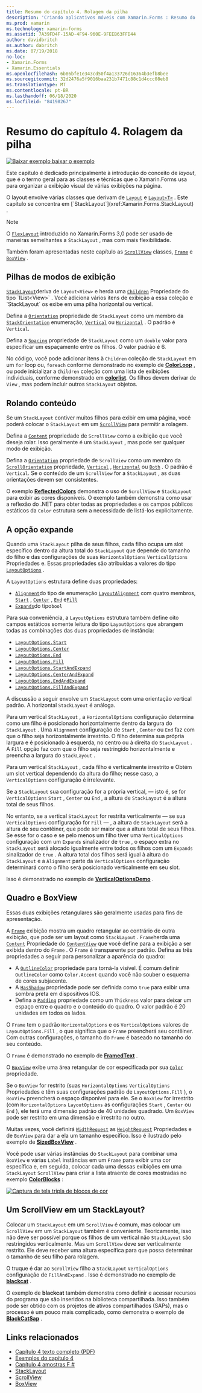 ```yaml
---
title: Resumo do capítulo 4. Rolagem da pilha
description: 'Criando aplicativos móveis com Xamarin.Forms : Resumo do capítulo 4. Rolagem da pilha'
ms.prod: xamarin
ms.technology: xamarin-forms
ms.assetid: 7A39FD4F-15AD-4F94-960E-9FEEB63FFD44
author: davidbritch
ms.author: dabritch
ms.date: 07/19/2018
no-loc:
- Xamarin.Forms
- Xamarin.Essentials
ms.openlocfilehash: 6b86bfe1e343cd50f4a133726d16364b3efb8bee
ms.sourcegitcommit: 32d2476a5f9016baa231b7471c88c1d4ccc08eb8
ms.translationtype: MT
ms.contentlocale: pt-BR
ms.lasthandoff: 06/18/2020
ms.locfileid: "84198267"
---
```

# <a name="summary-of-chapter-4-scrolling-the-stack"></a>Resumo do capítulo 4. Rolagem da pilha

[![Baixar exemplo ](~/media/shared/download.png) baixar o exemplo](https://github.com/xamarin/xamarin-forms-book-samples/tree/master/Chapter04)

Este capítulo é dedicado principalmente à introdução do conceito de *layout*, que é o termo geral para as classes e técnicas que o Xamarin.Forms usa para organizar a exibição visual de várias exibições na página.

O layout envolve várias classes que derivam de [`Layout`](xref:Xamarin.Forms.Layout) e [`Layout<T>`](xref:Xamarin.Forms.Layout`1) . Este capítulo se concentra em [`StackLayout`](xref:Xamarin.Forms.StackLayout) .

> [!NOTE]
> O [`FlexLayout`](~/xamarin-forms/user-interface/layouts/flex-layout.md) introduzido no Xamarin.Forms 3,0 pode ser usado de maneiras semelhantes a `StackLayout` , mas com mais flexibilidade.

Também foram apresentadas neste capítulo as [`ScrollView`](xref:Xamarin.Forms.ScrollView) classes, [`Frame`](xref:Xamarin.Forms.Frame) e [`BoxView`](xref:Xamarin.Forms.BoxView) .

## <a name="stacks-of-views"></a>Pilhas de modos de exibição

[`StackLayout`](xref:Xamarin.Forms.StackLayout)deriva de `Layout<View>` e herda uma [`Children`](xref:Xamarin.Forms.Layout`1) Propriedade do tipo `IList<View>` . Você adiciona vários itens de exibição a essa coleção e `StackLayout` os exibe em uma pilha horizontal ou vertical.

Defina a [`Orientation`](xref:Xamarin.Forms.StackLayout.Orientation) propriedade de `StackLayout` como um membro da [`StackOrientation`](xref:Xamarin.Forms.StackOrientation) enumeração, [`Vertical`](xref:Xamarin.Forms.StackOrientation.Vertical) ou [`Horizontal`](xref:Xamarin.Forms.StackOrientation.Horizontal) . O padrão é `Vertical`.

Defina a [`Spacing`](xref:Xamarin.Forms.StackLayout.Spacing) propriedade de `StackLayout` como um `double` valor para especificar um espaçamento entre os filhos. O valor padrão é 6.

No código, você pode adicionar itens à `Children` coleção de `StackLayout` em um `for` loop ou, `foreach` conforme demonstrado no exemplo de [**ColorLoop**](https://github.com/xamarin/xamarin-forms-book-samples/tree/master/Chapter04/ColorLoop) , ou pode inicializar a `Children` coleção com uma lista de exibições individuais, conforme demonstrado em [**colorlist**](https://github.com/xamarin/xamarin-forms-book-samples/tree/master/Chapter04/ColorList). Os filhos devem derivar de `View` , mas podem incluir outros `StackLayout` objetos.

## <a name="scrolling-content"></a>Rolando conteúdo

Se um `StackLayout` contiver muitos filhos para exibir em uma página, você poderá colocar o `StackLayout` em um [`ScrollView`](xref:Xamarin.Forms.ScrollView) para permitir a rolagem.

Defina a [`Content`](xref:Xamarin.Forms.ScrollView.Content) propriedade de `ScrollView` como a exibição que você deseja rolar. Isso geralmente é um `StackLayout` , mas pode ser qualquer modo de exibição.

Defina a [`Orientation`](xref:Xamarin.Forms.ScrollView.Orientation) propriedade de `ScrollView` como um membro da [`ScrollOrientation`](xref:Xamarin.Forms.ScrollOrientation) propriedade, [`Vertical`](xref:Xamarin.Forms.ScrollOrientation.Vertical) , [`Horizontal`](xref:Xamarin.Forms.ScrollOrientation.Horizontal) ou [`Both`](xref:Xamarin.Forms.ScrollOrientation.Both) . O padrão é `Vertical`. Se o conteúdo de um `ScrollView` for a `StackLayout` , as duas orientações devem ser consistentes.

O exemplo [**ReflectedColors**](https://github.com/xamarin/xamarin-forms-book-samples/tree/master/Chapter04/ReflectedColors) demonstra o uso de `ScrollView` e `StackLayout` para exibir as cores disponíveis. O exemplo também demonstra como usar a reflexão do .NET para obter todas as propriedades e os campos públicos estáticos da `Color` estrutura sem a necessidade de listá-los explicitamente.

## <a name="the-expands-option"></a>A opção expande

Quando uma `StackLayout` pilha de seus filhos, cada filho ocupa um slot específico dentro da altura total do `StackLayout` que depende do tamanho do filho e das configurações de suas `HorizontalOptions` `VerticalOptions` Propriedades e. Essas propriedades são atribuídas a valores do tipo [`LayoutOptions`](xref:Xamarin.Forms.LayoutOptions) .

A `LayoutOptions` estrutura define duas propriedades:

- [`Alignment`](xref:Xamarin.Forms.LayoutOptions.Alignment)do tipo de enumeração [`LayoutAlignment`](xref:Xamarin.Forms.LayoutAlignment) com quatro membros, [`Start`](xref:Xamarin.Forms.LayoutAlignment.Start) , [`Center`](xref:Xamarin.Forms.LayoutAlignment.Center) , [`End`](xref:Xamarin.Forms.LayoutAlignment.End) e[`Fill`](xref:Xamarin.Forms.LayoutAlignment.Fill)
- [`Expands`](xref:Xamarin.Forms.LayoutOptions.Expands)do tipo`bool`

Para sua conveniência, a `LayoutOptions` estrutura também define oito campos estáticos somente leitura do tipo `LayoutOptions` que abrangem todas as combinações das duas propriedades de instância:

- [`LayoutOptions.Start`](xref:Xamarin.Forms.LayoutOptions.Start)
- [`LayoutOptions.Center`](xref:Xamarin.Forms.LayoutOptions.Center)
- [`LayoutOptions.End`](xref:Xamarin.Forms.LayoutOptions.End)
- [`LayoutOptions.Fill`](xref:Xamarin.Forms.LayoutOptions.Fill)
- [`LayoutOptions.StartAndExpand`](xref:Xamarin.Forms.LayoutOptions.StartAndExpand)
- [`LayoutOptions.CenterAndExpand`](xref:Xamarin.Forms.LayoutOptions.CenterAndExpand)
- [`LayoutOptions.EndAndExpand`](xref:Xamarin.Forms.LayoutOptions.EndAndExpand)
- [`LayoutOptions.FillAndExpand`](xref:Xamarin.Forms.LayoutOptions.FillAndExpand)

A discussão a seguir envolve um `StackLayout` com uma orientação vertical padrão. A horizontal `StackLayout` é análoga.

Para um vertical `StackLayout` , a `HorizontalOptions` configuração determina como um filho é posicionado horizontalmente dentro da largura do `StackLayout` . Uma `Alignment` configuração de `Start` , `Center` ou `End` faz com que o filho seja horizontalmente irrestrito. O filho determina sua própria largura e é posicionado à esquerda, no centro ou à direita do `StackLayout` . A `Fill` opção faz com que o filho seja restringido horizontalmente e preencha a largura do `StackLayout` .

Para um vertical `StackLayout` , cada filho é verticalmente irrestrito e Obtém um slot vertical dependendo da altura do filho; nesse caso, a `VerticalOptions` configuração é irrelevante.

Se a `StackLayout` sua configuração for a própria vertical, &mdash; isto é, se for `VerticalOptions` `Start` , `Center` ou `End` , a altura de `StackLayout` é a altura total de seus filhos.

No entanto, se a vertical `StackLayout` for restrita verticalmente &mdash; se sua `VerticalOptions` configuração for `Fill` &mdash; , a altura de `StackLayout` será a altura de seu contêiner, que pode ser maior que a altura total de seus filhos. Se esse for o caso e se pelo menos um filho tiver uma `VerticalOptions` configuração com um `Expands` sinalizador de `true` , o espaço extra no `StackLayout` será alocado igualmente entre todos os filhos com um `Expands` sinalizador de `true` . A altura total dos filhos será igual à altura do `StackLayout` e a `Alignment` parte da `VerticalOptions` configuração determinará como o filho será posicionado verticalmente em seu slot.

Isso é demonstrado no exemplo de [**VerticalOptionsDemo**](https://github.com/xamarin/xamarin-forms-book-samples/tree/master/Chapter04/VerticalOptionsDemo) .

## <a name="frame-and-boxview"></a>Quadro e BoxView

Essas duas exibições retangulares são geralmente usadas para fins de apresentação.

A [`Frame`](xref:Xamarin.Forms.Frame) exibição mostra um quadro retangular ao contrário de outra exibição, que pode ser um layout como `StackLayout` . `Frame`herda uma [`Content`](xref:Xamarin.Forms.ContentView.Content) Propriedade do [`ContentView`](xref:Xamarin.Forms.ContentView) que você define para a exibição a ser exibida dentro do `Frame` . O `Frame` é transparente por padrão. Defina as três propriedades a seguir para personalizar a aparência do quadro:

- A [`OutlineColor`](xref:Xamarin.Forms.Frame.OutlineColor) propriedade para torná-la visível. É comum definir `OutlineColor` como `Color.Accent` quando você não souber o esquema de cores subjacente.
- A [`HasShadow`](xref:Xamarin.Forms.Frame.HasShadow) propriedade pode ser definida como `true` para exibir uma sombra preta em dispositivos IOS.
- Defina a [`Padding`](xref:Xamarin.Forms.Layout.Padding) propriedade como um `Thickness` valor para deixar um espaço entre o quadro e o conteúdo do quadro. O valor padrão é 20 unidades em todos os lados.

O `Frame` tem o padrão `HorizontalOptions` e os `VerticalOptions` valores de `LayoutOptions.Fill` , o que significa que o `Frame` preencherá seu contêiner. Com outras configurações, o tamanho do `Frame` é baseado no tamanho do seu conteúdo.

O `Frame` é demonstrado no exemplo de [**FramedText**](https://github.com/xamarin/xamarin-forms-book-samples/tree/master/Chapter04/FramedText) .

O [`BoxView`](xref:Xamarin.Forms.BoxView) exibe uma área retangular de cor especificada por sua [`Color`](xref:Xamarin.Forms.BoxView.Color) propriedade.

Se o `BoxView` for restrito (suas `HorizontalOptions` `VerticalOptions` Propriedades e têm suas configurações padrão de `LayoutOptions.Fill` ), o `BoxView` preencherá o espaço disponível para ele. Se o `BoxView` for irrestrito (com `HorizontalOptions` `LayoutOptions` as configurações `Start` , `Center` ou `End` ), ele terá uma dimensão padrão de 40 unidades quadrado. Um `BoxView` pode ser restrito em uma dimensão e irrestrito no outro.

Muitas vezes, você definirá [`WidthRequest`](xref:Xamarin.Forms.VisualElement.WidthRequest) as [`HeightRequest`](xref:Xamarin.Forms.VisualElement.HeightRequest) Propriedades e de `BoxView` para dar a ela um tamanho específico. Isso é ilustrado pelo exemplo de [**SizedBoxView**](https://github.com/xamarin/xamarin-forms-book-samples/tree/master/Chapter04/SizedBoxView) .

Você pode usar várias instâncias do `StackLayout` para combinar uma `BoxView` e várias `Label` instâncias em um `Frame` para exibir uma cor específica e, em seguida, colocar cada uma dessas exibições em uma `StackLayout` `ScrollView` para criar a lista atraente de cores mostradas no exemplo [**ColorBlocks**](https://github.com/xamarin/xamarin-forms-book-samples/tree/master/Chapter04/ColorBlocks) :

[![Captura de tela tripla de blocos de cor](images/ch04fg11-small.png "Lista de cores")](images/ch04fg11-large.png#lightbox "Lista de cores")

## <a name="a-scrollview-in-a-stacklayout"></a>Um ScrollView em um StackLayout?

Colocar um `StackLayout` em um `ScrollView` é comum, mas colocar um `ScrollView` em um `StackLayout` também é conveniente. Teoricamente, isso não deve ser possível porque os filhos de um vertical não `StackLayout` são restringidos verticalmente. Mas um `ScrollView` deve ser verticalmente restrito. Ele deve receber uma altura específica para que possa determinar o tamanho de seu filho para rolagem.

O truque é dar ao `ScrollView` filho a `StackLayout` `VerticalOptions` configuração de `FillAndExpand` . Isso é demonstrado no exemplo de [**blackcat**](https://github.com/xamarin/xamarin-forms-book-samples/tree/master/Chapter04/BlackCat) .

O exemplo de **blackcat** também demonstra como definir e acessar recursos do programa que são inseridos na biblioteca compartilhada. Isso também pode ser obtido com os projetos de ativos compartilhados (SAPs), mas o processo é um pouco mais complicado, como demonstra o exemplo de [**BlackCatSap**](https://github.com/xamarin/xamarin-forms-book-samples/tree/master/Chapter04/BlackCatSap) .

## <a name="related-links"></a>Links relacionados

- [Capítulo 4 texto completo (PDF)](https://download.xamarin.com/developer/xamarin-forms-book/XamarinFormsBook-Ch04-Apr2016.pdf)
- [Exemplos do capítulo 4](https://github.com/xamarin/xamarin-forms-book-samples/tree/master/Chapter04)
- [Capítulo 4 amostras F #](https://github.com/xamarin/xamarin-forms-book-samples/tree/master/Chapter04/FS)
- [StackLayout](~/xamarin-forms/user-interface/layouts/stacklayout.md)
- [ScrollView](~/xamarin-forms/user-interface/layouts/scrollview.md)
- [BoxView](~/xamarin-forms/user-interface/boxview.md)
